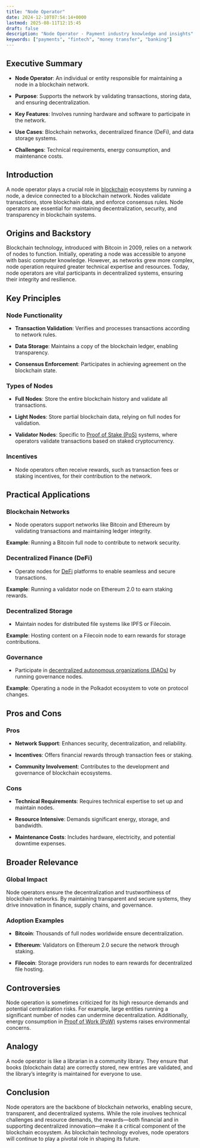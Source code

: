 ```yaml
---
title: "Node Operator"
date: 2024-12-10T07:54:14+0000
lastmod: 2025-08-11T12:15:45
draft: false
description: "Node Operator - Payment industry knowledge and insights"
keywords: ["payments", "fintech", "money transfer", "banking"]
---
```


## Executive Summary

- **Node Operator**: An individual or entity responsible for maintaining a node in a blockchain network.

- **Purpose**: Supports the network by validating transactions, storing data, and ensuring decentralization.

- **Key Features**: Involves running hardware and software to participate in the network.

- **Use Cases**: Blockchain networks, decentralized finance (DeFi), and data storage systems.

- **Challenges**: Technical requirements, energy consumption, and maintenance costs.

## Introduction

A node operator plays a crucial role in [blockchain](https://faisalkhanllc.xyz/resources/payments-wiki/b/blockchain/) ecosystems by running a node, a device connected to a blockchain network. Nodes validate transactions, store blockchain data, and enforce consensus rules. Node operators are essential for maintaining decentralization, security, and transparency in blockchain systems.

## Origins and Backstory

Blockchain technology, introduced with Bitcoin in 2009, relies on a network of nodes to function. Initially, operating a node was accessible to anyone with basic computer knowledge. However, as networks grew more complex, node operation required greater technical expertise and resources. Today, node operators are vital participants in decentralized systems, ensuring their integrity and resilience.

## Key Principles

### Node Functionality

- **Transaction Validation**: Verifies and processes transactions according to network rules.

- **Data Storage**: Maintains a copy of the blockchain ledger, enabling transparency.

- **Consensus Enforcement**: Participates in achieving agreement on the blockchain state.

### Types of Nodes

- **Full Nodes**: Store the entire blockchain history and validate all transactions.

- **Light Nodes**: Store partial blockchain data, relying on full nodes for validation.

- **Validator Nodes**: Specific to [Proof of Stake (PoS)](https://faisalkhanllc.xyz/resources/payments-wiki/p/proof-of-stake-pos/) systems, where operators validate transactions based on staked cryptocurrency.

### Incentives

- Node operators often receive rewards, such as transaction fees or staking incentives, for their contribution to the network.

## Practical Applications

### Blockchain Networks

- Node operators support networks like Bitcoin and Ethereum by validating transactions and maintaining ledger integrity.

**Example**: Running a Bitcoin full node to contribute to network security.

### Decentralized Finance (DeFi)

- Operate nodes for [DeFi](https://faisalkhanllc.xyz/resources/payments-wiki/d/decentralized-finance-defi/) platforms to enable seamless and secure transactions.

**Example**: Running a validator node on Ethereum 2.0 to earn staking rewards.

### Decentralized Storage

- Maintain nodes for distributed file systems like IPFS or Filecoin.

**Example**: Hosting content on a Filecoin node to earn rewards for storage contributions.

### Governance

- Participate in [decentralized autonomous organizations (DAOs)](https://faisalkhanllc.xyz/resources/payments-wiki/d/decentralized-autonomous-organization-dao/) by running governance nodes.

**Example**: Operating a node in the Polkadot ecosystem to vote on protocol changes.

## Pros and Cons

### Pros

- **Network Support**: Enhances security, decentralization, and reliability.

- **Incentives**: Offers financial rewards through transaction fees or staking.

- **Community Involvement**: Contributes to the development and governance of blockchain ecosystems.

### Cons

- **Technical Requirements**: Requires technical expertise to set up and maintain nodes.

- **Resource Intensive**: Demands significant energy, storage, and bandwidth.

- **Maintenance Costs**: Includes hardware, electricity, and potential downtime expenses.

## Broader Relevance

### Global Impact

Node operators ensure the decentralization and trustworthiness of blockchain networks. By maintaining transparent and secure systems, they drive innovation in finance, supply chains, and governance.

### Adoption Examples

- **Bitcoin**: Thousands of full nodes worldwide ensure decentralization.

- **Ethereum**: Validators on Ethereum 2.0 secure the network through staking.

- **Filecoin**: Storage providers run nodes to earn rewards for decentralized file hosting.

## Controversies

Node operation is sometimes criticized for its high resource demands and potential centralization risks. For example, large entities running a significant number of nodes can undermine decentralization. Additionally, energy consumption in [Proof of Work (PoW)](https://faisalkhanllc.xyz/resources/payments-wiki/p/proof-of-work-pow/) systems raises environmental concerns.

## Analogy

A node operator is like a librarian in a community library. They ensure that books (blockchain data) are correctly stored, new entries are validated, and the library’s integrity is maintained for everyone to use.

## Conclusion

Node operators are the backbone of blockchain networks, enabling secure, transparent, and decentralized systems. While the role involves technical challenges and resource demands, the rewards—both financial and in supporting decentralized innovation—make it a critical component of the blockchain ecosystem. As blockchain technology evolves, node operators will continue to play a pivotal role in shaping its future.